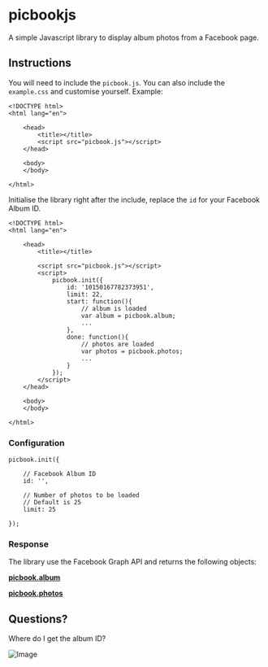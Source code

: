 picbookjs
=========

A simple Javascript library to display album photos from a Facebook page.

## Instructions

You will need to include the `picbook.js`. You can also include the `example.css` and customise yourself. Example:

	<!DOCTYPE html>
	<html lang="en">
	
    	<head>
        	<title></title>
	        <script src="picbook.js"></script>
	    </head>
	    
	    <body>
    	</body>
    	
	</html>

Initialise the library right after the include, replace the `id` for your Facebook Album ID.

	<!DOCTYPE html>
    <html lang="en">

        <head>
            <title></title>

            <script src="picbook.js"></script>
            <script>
                picbook.init({
                    id: '10150167782373951',
                    limit: 22,
                    start: function(){
                        // album is loaded
                        var album = picbook.album;
                        ...
                    },
                    done: function(){
                        // photos are loaded
                        var photos = picbook.photos;
                        ...
                    }
                });
            </script>
        </head>

        <body>
        </body>

    </html>

### Configuration

    picbook.init({
    
    	// Facebook Album ID
        id: '',
        
        // Number of photos to be loaded
        // Default is 25
	    limit: 25

    });
    
### Response

The library use the Facebook Graph API and returns the following objects:

**[picbook.album](https://developers.facebook.com/docs/reference/api/album/)**

**[picbook.photos](https://developers.facebook.com/docs/reference/api/photo/)**

## Questions?

Where do I get the album ID?

![Image](http://f.cl.ly/items/2s0L3f430q2l1I11101K/fb-album-id.gif)

